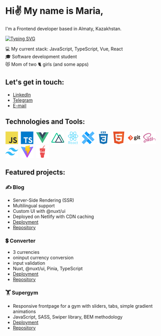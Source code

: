 # Hi✌️ My name is Maria,
I'm a Frontend developer based in Almaty, Kazakhstan.

[![Typing SVG](https://readme-typing-svg.herokuapp.com?size=24&width=600&lines=Welcome+to+my+Profile🖤)](https://git.io/typing-svg)

💻 My current stack: JavaScript, TypeScript, Vue, React  
🎓 Software development student  
😻 Mom of two 🐈 girls (and some apps)  

## Let's get in touch:
- <a href="https://www.linkedin.com/in/afamarie/" target="blank">LinkedIn</a>
- <a href="https://t.me/afamarie" target="blank">Telegram</a>
- <a href="mailto:marie.afanasyeva@gmail.com" target="blank">E-mail</a>

## Technologies and Tools:
<div>
  <img src="https://github.com/devicons/devicon/blob/master/icons/javascript/javascript-original.svg" title="JavaScript" alt="JavaScript" width="40" height="40"/>&nbsp;
  <img src="https://github.com/devicons/devicon/blob/master/icons/typescript/typescript-original.svg" title="TypeScript" alt="TypeScript" width="40" height="40"/>&nbsp;
  <img src="https://github.com/devicons/devicon/blob/master/icons/vuejs/vuejs-original.svg" title="Vue" alt="Vue" width="40" height="40"/>&nbsp;
  <img src="https://github.com/devicons/devicon/blob/master/icons//nuxtjs/nuxtjs-original.svg" title="Nuxt" alt="Nuxt" width="40" height="40"/>&nbsp;
  <img src="https://github.com/devicons/devicon/blob/master/icons/react/react-original-wordmark.svg" title="React" alt="React" width="40" height="40"/>&nbsp;
  <img src="https://github.com/devicons/devicon/blob/master/icons/capacitor/capacitor-original.svg" title="Capacitor" alt="Capacitor" width="40" height="40"/>&nbsp;
  <img src="https://github.com/devicons/devicon/blob/master/icons/css3/css3-plain-wordmark.svg"  title="CSS3" alt="CSS" width="40" height="40"/>&nbsp;
  <img src="https://github.com/devicons/devicon/blob/master/icons/html5/html5-original.svg" title="HTML5" alt="HTML" width="40" height="40"/>&nbsp;
  <img src="https://github.com/devicons/devicon/blob/master/icons/git/git-original-wordmark.svg" title="Git" alt="Git" width="40" height="40"/>&nbsp;
  <img src="https://github.com/devicons/devicon/blob/master/icons/sass/sass-original.svg" title="Sass" alt="Sass" width="40" height="40"/>&nbsp;
  <img src="https://github.com/devicons/devicon/blob/master/icons/tailwindcss/tailwindcss-original.svg" title="Tailwindcss" alt="tailwindcss" width="40" height="40"/>&nbsp;
  <img src="https://github.com/devicons/devicon/blob/master/icons/vitejs/vitejs-original.svg" title="Vite" alt="Vite" width="40" height="40"/>&nbsp;
  <img src="https://github.com/devicons/devicon/blob/master/icons/gulp/gulp-plain.svg" title="Gulp" alt="gulp" width="40" height="40"/>&nbsp;
</div>

## Featured projects:

### ✍️ Blog
+ Server-Side Rendering (SSR)
+ Multilingual support
+ Custom UI with @nuxt/ui
+ Deployed on Netlify with CDN caching
+ [Deployment](https://demo-nuxt-blog.netlify.app)
+ [Repository](https://github.com/afamarie/nuxt-blog)

### 💲 Converter
+ 3 currencies
+ oninput currency conversion
+ input validation
+ Nuxt, @nuxt/ui, Pinia, TypeScript
+ [Deployment](https://afamarie.github.io/nuxt-converter)
+ [Repository](https://github.com/afamarie/nuxt-converter)

### 🏋️ Supergym
+ Responsive frontpage for a gym with sliders, tabs, simple gradient animations
+ JavaScript, SASS, Swiper library, BEM methodology
+ [Deployment](https://afamarie.github.io/supergym/build/)
+ [Repository](https://github.com/afamarie/supergym)
